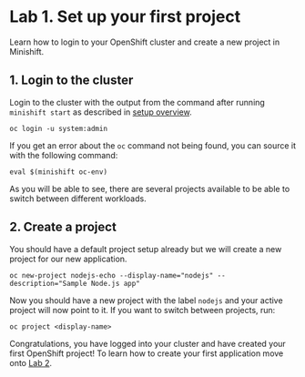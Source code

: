 # Lab 1. Set up your first project

Learn how to login to your OpenShift cluster and create a new project in Minishift.

## 1. Login to the cluster

Login to the cluster with the output from the command after running `minishift start` as described in [setup overview](../README.md).

```
oc login -u system:admin
```

If you get an error about the `oc` command not being found, you can source it with the following command:

```
eval $(minishift oc-env)
```

As you will be able to see, there are several projects available to be able to switch between different workloads.

## 2. Create a project

You should have a default project setup already but we will create a new project for our new application. 

```
oc new-project nodejs-echo --display-name="nodejs" --description="Sample Node.js app"
```

Now you should have a new project with the label `nodejs` and your active project will now point to it. If you want to switch between projects, run:

```
oc project <display-name>
```

Congratulations, you have logged into your cluster and have created your first OpenShift project! To learn how to create your first application move onto [Lab 2](../Lab2/README.md).
